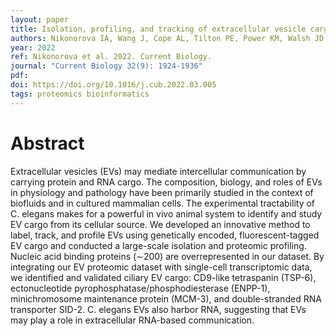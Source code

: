 ```yaml
---
layout: paper
title: Isolation, profiling, and tracking of extracellular vesicle cargo in Caenorhabditis elegans
authors: Nikonorova IA, Wang J, Cope AL, Tilton PE, Power KM, Walsh JD, Akella JS, Shah P, Barr MM. 
year: 2022
ref: Nikonorova et al. 2022. Current Biology.
journal: "Current Biology 32(9): 1924-1936"
pdf: 
doi: https://doi.org/10.1016/j.cub.2022.03.005
tags: proteomics bioinformatics
---
```


# Abstract 

Extracellular vesicles (EVs) may mediate intercellular communication by carrying protein and RNA cargo. The composition, biology, and roles of EVs in physiology and pathology have been primarily studied in the context of biofluids and in cultured mammalian cells. The experimental tractability of C. elegans makes for a powerful in vivo animal system to identify and study EV cargo from its cellular source. We developed an innovative method to label, track, and profile EVs using genetically encoded, fluorescent-tagged EV cargo and conducted a large-scale isolation and proteomic profiling. Nucleic acid binding proteins (∼200) are overrepresented in our dataset. By integrating our EV proteomic dataset with single-cell transcriptomic data, we identified and validated ciliary EV cargo: CD9-like tetraspanin (TSP-6), ectonucleotide pyrophosphatase/phosphodiesterase (ENPP-1), minichromosome maintenance protein (MCM-3), and double-stranded RNA transporter SID-2. C. elegans EVs also harbor RNA, suggesting that EVs may play a role in extracellular RNA-based communication.